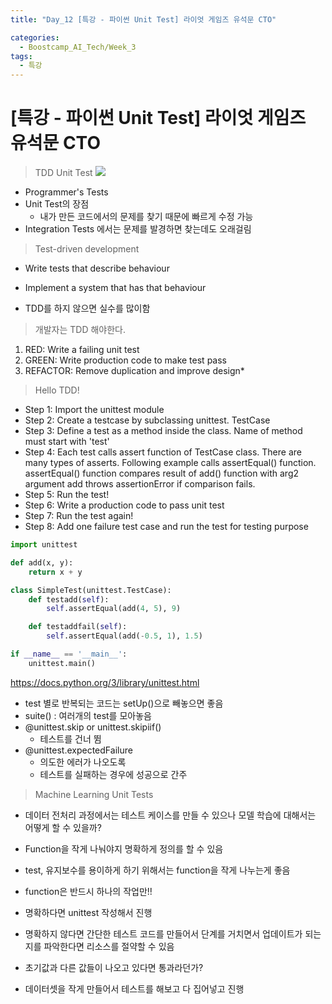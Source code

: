 ```yaml
---
title: "Day_12 [특강 - 파이썬 Unit Test] 라이엇 게임즈 유석문 CTO"

categories:
  - Boostcamp_AI_Tech/Week_3
tags:
  - 특강
---
```

  
# [특강 - 파이썬 Unit Test] 라이엇 게임즈 유석문 CTO

> TDD Unit Test
    ![]({{site.url}}/assets/images/2021-08-18-18-24-56.png)

- Programmer's Tests
- Unit Test의 장점
  - 내가 만든 코드에서의 문제를 찾기 때문에 빠르게 수정 가능
- Integration Tests 에서는 문제를 발경하면 찾는데도 오래걸림

> Test-driven development

- Write tests that describe behaviour
- Implement a system that has that behaviour

- TDD를 하지 않으면 실수를 많이함

> 개발자는 TDD 해야한다.

1. RED: Write a failing unit test
2. GREEN: Write production code to make test pass
3. REFACTOR: Remove duplication and improve design*

> Hello TDD!

- Step 1: Import the unittest module 
- Step 2: Create a testcase by subclassing unittest. TestCase
- Step 3: Define a test as a method inside the class. Name of method must start with 'test'
- Step 4: Each test calls assert function of TestCase class. There are many types of asserts. Following example calls assertEqual() function. assertEqual() function compares result of add() function with arg2 argument add throws assertionError if comparison fails.
- Step 5: Run the test!
- Step 6: Write a production code to pass unit test
- Step 7: Run the test again!
- Step 8: Add one failure test case and run the test for testing purpose

```python
import unittest

def add(x, y):
    return x + y

class SimpleTest(unittest.TestCase):
    def testadd(self):
        self.assertEqual(add(4, 5), 9)

    def testaddfail(self):
        self.assertEqual(add(-0.5, 1), 1.5)

if __name__ == '__main__':
    unittest.main()
```

https://docs.python.org/3/library/unittest.html

- test 별로 반복되는 코드는 setUp()으로 빼놓으면 좋음
- suite() : 여러개의 test를 모아놓음
- @unittest.skip or unittest.skipiif()
  - 테스트를 건너 뜀
- @unittest.expectedFailure
  - 의도한 에러가 나오도록 
  - 테스트를 실패하는 경우에 성공으로 간주

> Machine Learning Unit Tests

- 데이터 전처리 과정에서는 테스트 케이스를 만들 수 있으나 모델 학습에 대해서는 어떻게 할 수 있을까?

- Function을 작게 나눠야지 명확하게 정의를 할 수 있음
- test, 유지보수를 용이하게 하기 위해서는 function을 작게 나누는게 좋음
- function은 반드시 하나의 작업만!!

- 명확하다면 unittest 작성해서 진행
- 명확하지 않다면 간단한 테스트 코드를 만들어서 단계를 거치면서 업데이트가 되는지를 파악한다면 리소스를 절약할 수 있음
- 초기값과 다른 값들이 나오고 있다면 통과라던가?
- 데이터셋을 작게 만들어서 테스트를 해보고 다 집어넣고 진행


